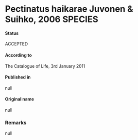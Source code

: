 # Pectinatus haikarae Juvonen & Suihko, 2006 SPECIES

#### Status
ACCEPTED

#### According to
The Catalogue of Life, 3rd January 2011

#### Published in
null

#### Original name
null

### Remarks
null